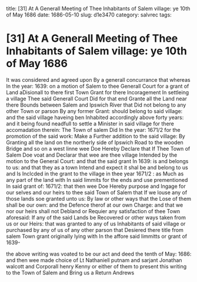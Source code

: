 title: [31] At A Generall Meeting of Thee Inhabitants of Salem village: ye 10th of May 1686
date: 1686-05-10
slug: d1e3470
category: salvrec
tags: 


<div markdown class="doc" id="d1e3470">


# [31] At A Generall Meeting of Thee Inhabitants of Salem village: ye 10th of May 1686 

It was considered and agreed upon By a generall concurrance that whereas In the year: 1639: on a motion of Salem to thee Generall Court for a grant of Land aDisionall to there first Town Grant for there lncoragement In settleing a village Thee said Generall Court Did for that end Grante all the Land near there Bounds between Salem and Ipswich River that Did not belong to any other Town or parson By any former Grant: should belong to said village: and the said village haveing ben Inhabited accordingly above forty years: and it being found neadfull to settle a Minister in said village for there accomadation therein: The Town of salem Did In the year: 1671/2 for the promotion of the said work: Make a Further addition to the said village: By Granting all the land on the northerly side of Ipswich Road to the wooden Bridge and so on a west linne wee Doe Hereby Declare that If Thee Town of Salem Doe voat and Declarar that wee are thee village Intended by the motion to the General Court: and that the said grant In 1639: is and belongs to us: and that they as a town Intend and expect it shal be and belong to us and Is Inclcded in the grant to the village in thee year 1671/2 : as Much as any part of the land with In said limmits for the ends and use prementioned In said grant of: 1671/2: that then wee Doe Hereby purpose and Ingage for our selves and our heirs to thee said Town of Salem that If we louse any of those lands soe granted unto us: By law or other ways that the Lose of them shall be our own: and the Defence therof at our own Charge: and that we nor our heirs shall not Debland or Requier any satisfaction of thee Town aforesaid: If any of the said Lands be Recovered or other ways taken from us or our Heirs: that was granted to any of us Inhabitants of said village or purchased by any of us of any other parson that Desiered there title from salem Town grant originally lying with In the affore said limmitts or grant of 1639-

the above writing was voated to be our act and deed the tenth of May: 1686: and then wee made choice of Lt Nathaniell putnam and sarjant Jonathan walcott and Corporall henry Kenny or either of them to present this writing to the Town of Salem and Bring us a Return Andrews
</div>